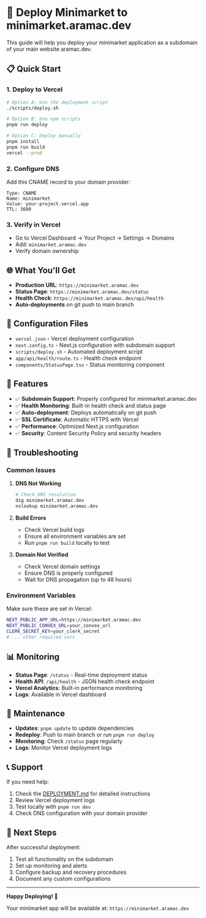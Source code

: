 # 🚀 Deploy Minimarket to minimarket.aramac.dev

This guide will help you deploy your minimarket application as a subdomain of your main website aramac.dev.

## 📋 Quick Start

### 1. Deploy to Vercel
```bash
# Option A: Use the deployment script
./scripts/deploy.sh

# Option B: Use npm scripts
pnpm run deploy

# Option C: Deploy manually
pnpm install
pnpm run build
vercel --prod
```

### 2. Configure DNS
Add this CNAME record to your domain provider:
```
Type: CNAME
Name: minimarket
Value: your-project.vercel.app
TTL: 3600
```

### 3. Verify in Vercel
- Go to Vercel Dashboard → Your Project → Settings → Domains
- Add: `minimarket.aramac.dev`
- Verify domain ownership

## 🌐 What You'll Get

- **Production URL**: `https://minimarket.aramac.dev`
- **Status Page**: `https://minimarket.aramac.dev/status`
- **Health Check**: `https://minimarket.aramac.dev/api/health`
- **Auto-deployments** on git push to main branch

## 🔧 Configuration Files

- `vercel.json` - Vercel deployment configuration
- `next.config.ts` - Next.js configuration with subdomain support
- `scripts/deploy.sh` - Automated deployment script
- `app/api/health/route.ts` - Health check endpoint
- `components/StatusPage.tsx` - Status monitoring component

## 📱 Features

- ✅ **Subdomain Support**: Properly configured for minimarket.aramac.dev
- ✅ **Health Monitoring**: Built-in health check and status page
- ✅ **Auto-deployment**: Deploys automatically on git push
- ✅ **SSL Certificate**: Automatic HTTPS with Vercel
- ✅ **Performance**: Optimized Next.js configuration
- ✅ **Security**: Content Security Policy and security headers

## 🚨 Troubleshooting

### Common Issues

1. **DNS Not Working**
   ```bash
   # Check DNS resolution
   dig minimarket.aramac.dev
   nslookup minimarket.aramac.dev
   ```

2. **Build Errors**
   - Check Vercel build logs
   - Ensure all environment variables are set
   - Run `pnpm run build` locally to test

3. **Domain Not Verified**
   - Check Vercel domain settings
   - Ensure DNS is properly configured
   - Wait for DNS propagation (up to 48 hours)

### Environment Variables

Make sure these are set in Vercel:
```bash
NEXT_PUBLIC_APP_URL=https://minimarket.aramac.dev
NEXT_PUBLIC_CONVEX_URL=your_convex_url
CLERK_SECRET_KEY=your_clerk_secret
# ... other required vars
```

## 📊 Monitoring

- **Status Page**: `/status` - Real-time deployment status
- **Health API**: `/api/health` - JSON health check endpoint
- **Vercel Analytics**: Built-in performance monitoring
- **Logs**: Available in Vercel dashboard

## 🔄 Maintenance

- **Updates**: `pnpm update` to update dependencies
- **Redeploy**: Push to main branch or run `pnpm run deploy`
- **Monitoring**: Check `/status` page regularly
- **Logs**: Monitor Vercel deployment logs

## 📞 Support

If you need help:
1. Check the [DEPLOYMENT.md](./DEPLOYMENT.md) for detailed instructions
2. Review Vercel deployment logs
3. Test locally with `pnpm run dev`
4. Check DNS configuration with your domain provider

## 🎯 Next Steps

After successful deployment:
1. Test all functionality on the subdomain
2. Set up monitoring and alerts
3. Configure backup and recovery procedures
4. Document any custom configurations

---

**Happy Deploying! 🎉**

Your minimarket app will be available at: `https://minimarket.aramac.dev` 